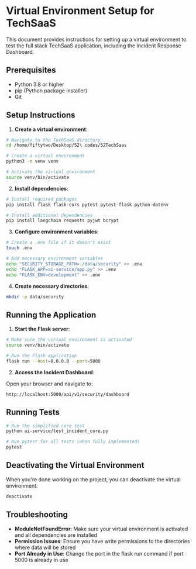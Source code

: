 # Virtual Environment Setup for TechSaaS

This document provides instructions for setting up a virtual environment to test the full stack TechSaaS application, including the Incident Response Dashboard.

## Prerequisites

- Python 3.8 or higher
- pip (Python package installer)
- Git

## Setup Instructions

1. **Create a virtual environment**:

```bash
# Navigate to the TechSaaS directory
cd /home/fiftytwo/Desktop/52\ codes/52TechSaas

# Create a virtual environment
python3 -m venv venv

# Activate the virtual environment
source venv/bin/activate
```

2. **Install dependencies**:

```bash
# Install required packages
pip install flask flask-cors pytest pytest-flask python-dotenv

# Install additional dependencies
pip install langchain requests pyjwt bcrypt
```

3. **Configure environment variables**:

```bash
# Create a .env file if it doesn't exist
touch .env

# Add necessary environment variables
echo "SECURITY_STORAGE_PATH=./data/security" >> .env
echo "FLASK_APP=ai-service/app.py" >> .env
echo "FLASK_ENV=development" >> .env
```

4. **Create necessary directories**:

```bash
mkdir -p data/security
```

## Running the Application

1. **Start the Flask server**:

```bash
# Make sure the virtual environment is activated
source venv/bin/activate

# Run the Flask application
flask run --host=0.0.0.0 --port=5000
```

2. **Access the Incident Dashboard**:

Open your browser and navigate to:
```
http://localhost:5000/api/v1/security/dashboard
```

## Running Tests

```bash
# Run the simplified core test
python ai-service/test_incident_core.py

# Run pytest for all tests (when fully implemented)
pytest
```

## Deactivating the Virtual Environment

When you're done working on the project, you can deactivate the virtual environment:

```bash
deactivate
```

## Troubleshooting

- **ModuleNotFoundError**: Make sure your virtual environment is activated and all dependencies are installed
- **Permission Issues**: Ensure you have write permissions to the directories where data will be stored
- **Port Already in Use**: Change the port in the flask run command if port 5000 is already in use
